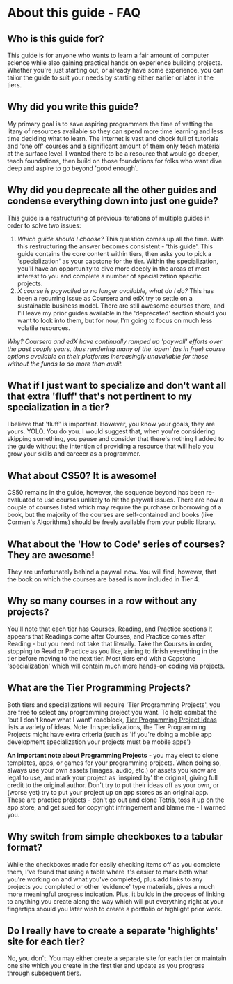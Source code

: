 # About this guide - FAQ

## Who is this guide for?

This guide is for anyone who wants to learn a fair amount of computer science while also gaining practical hands on experience building projects. Whether you're just starting out, or already have some experience, you can tailor the guide to suit your needs by starting either earlier or later in the tiers.

## Why did you write this guide?

My primary goal is to save aspiring programmers the time of vetting the litany of resources available so they can spend more time learning and less time deciding what to learn. The internet is vast and chock full of tutorials and 'one off' courses and a significant amount of them only teach material at the surface level. I wanted there to be a resource that would go deeper, teach foundations, then build on those foundations for folks who want dive deep and aspire to go beyond 'good enough'.

## Why did you deprecate all the other guides and condense everything down into just one guide?

This guide is a restructuring of previous iterations of multiple guides in order to solve two issues:

1. _Which guide should I choose?_ This question comes up all the time. With this restructuring the answer becomes consistent - 'this guide'. This guide contains the core content within tiers, then asks you to pick a 'specialization' as your capstone for the tier. Within the specialization, you'll have an opportunity to dive more deeply in the areas of most interest to you and complete a number of specialization specific projects.
2. _X course is paywalled or no longer available, what do I do?_ This has been a recurring issue as Coursera and edX try to settle on a sustainable business model. There are still awesome courses there, and I'll leave my prior guides available in the 'deprecated' section should you want to look into them, but for now, I'm going to focus on much less volatile resources.

_Why? Coursera and edX have continually ramped up 'paywall' efforts over the past couple years, thus rendering many of the 'open' (as in free) course options available on their platforms increasingly unavailable for those without the funds to do more than audit._

## What if I just want to specialize and don't want all that extra 'fluff' that's not pertinent to my specialization in a tier?

I believe that 'fluff' is important. However, you know your goals, they are yours. YOLO. You do you. I would suggest that, when you're considering skipping something, you pause and consider that there's nothing I added to the guide without the intention of providing a resource that will help you grow your skills and careeer as a programmer.

## What about CS50? It is awesome!

CS50 remains in the guide, however, the sequence beyond has been re-evaluated to use courses unlikely to hit the paywall issues. There are now a couple of courses listed which may require the purchase or borrowing of a book, but the majority of the courses are self-contained and books (like Cormen's Algorithms) should be freely available from your public library.

## What about the 'How to Code' series of courses? They are awesome!

They are unfortunately behind a paywall now. You will find, however, that the book on which the courses are based is now included in Tier 4.

## Why so many courses in a row without any projects?

You'll note that each tier has Courses, Reading, and Practice sections It appears that Readings come after Courses, and Practice comes after Reading - but you need not take that literally. Take the Courses in order, stopping to Read or Practice as you like, aiming to finish everything in the tier before moving to the next tier. Most tiers end with a Capstone 'specialization' which will contain much more hands-on coding via projects.

## What are the Tier Programming Projects?

Both tiers and specializations will require 'Tier Programming Projects', you are free to select any programming project you want. To help combat the 'but I don't know what I want' roadblock, [Tier Programming Project Ideas](./project_ideas.md) lists a variety of ideas. Note: In specializations, the Tier Programming Projects might have extra criteria (such as 'if you're doing a mobile app development specialization your projects must be mobile apps')

**An important note about Programming Projects** - you may elect to clone templates, apps, or games for your programming projects. When doing so, always use your own assets (images, audio, etc.) or assets you know are legal to use, and mark your project as 'inspired by' the original, giving full credit to the original author. Don't try to put their ideas off as your own, or (worse yet) try to put your project up on app stores as an original app. These are practice projects - don't go out and clone Tetris, toss it up on the app store, and get sued for copyright infringement and blame me - I warned you.

## Why switch from simple checkboxes to a tabular format?

While the checkboxes made for easily checking items off as you complete them, I've found that using a table where it's easier to mark both what you're working on and what you've completed, plus add links to any projects you completed or other 'evidence' type materials, gives a much more meaningful progress indication. Plus, it builds in the process of linking to anything you create along the way which will put everything right at your fingertips should you later wish to create a portfolio or highlight prior work.

## Do I really have to create a separate 'highlights' site for each tier?

No, you don't. You may either create a separate site for each tier or maintain one site which you create in the first tier and update as you progress through subsequent tiers.
